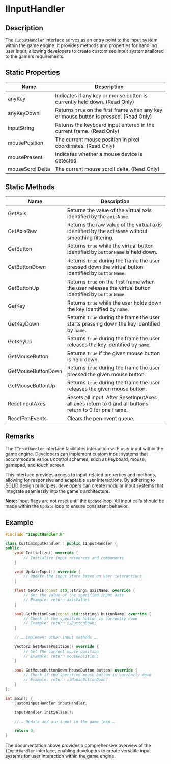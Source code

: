 # IInputHandler

## Description

The `IInputHandler` interface serves as an entry point to the input system within the game engine. It provides methods and properties for handling user input, allowing developers to create customized input systems tailored to the game's requirements.

## Static Properties

| **Name**                 | **Description**                                                                                                          |
| ------------------------ | ------------------------------------------------------------------------------------------------------------------------ |
| anyKey                   | Indicates if any key or mouse button is currently held down. (Read Only)                                                 |
| anyKeyDown               | Returns `true` on the first frame when any key or mouse button is pressed. (Read Only)                                   |
| inputString              | Returns the keyboard input entered in the current frame. (Read Only)                                                     |
| mousePosition            | The current mouse position in pixel coordinates. (Read Only)                                                             |
| mousePresent             | Indicates whether a mouse device is detected.                                                                            |
| mouseScrollDelta         | The current mouse scroll delta. (Read Only)                                                                              |

## Static Methods

| **Name**           | **Description**                                                                                         |
| ------------------ | ------------------------------------------------------------------------------------------------------- |
| GetAxis            | Returns the value of the virtual axis identified by the `axisName`.                                     |
| GetAxisRaw         | Returns the raw value of the virtual axis identified by the `axisName` without smoothing filtering.     |
| GetButton          | Returns `true` while the virtual button identified by `buttonName` is held down.                        |
| GetButtonDown      | Returns `true` during the frame the user pressed down the virtual button identified by `buttonName`.    |
| GetButtonUp        | Returns `true` on the first frame when the user releases the virtual button identified by `buttonName`. |
| GetKey             | Returns `true` while the user holds down the key identified by `name`.                                  |
| GetKeyDown         | Returns `true` during the frame the user starts pressing down the key identified by `name`.             |
| GetKeyUp           | Returns `true` during the frame the user releases the key identified by `name`.                         |
| GetMouseButton     | Returns `true` if the given mouse button is held down.                                                  |
| GetMouseButtonDown | Returns `true` during the frame the user pressed the given mouse button.                                |
| GetMouseButtonUp   | Returns `true` during the frame the user releases the given mouse button.                               |
| ResetInputAxes     | Resets all input. After ResetInputAxes all axes return to 0 and all buttons return to 0 for one frame.  |
| ResetPenEvents     | Clears the pen event queue.                                                                             |

## Remarks

The `IInputHandler` interface facilitates interaction with user input within the game engine. Developers can implement custom input systems that accommodate various control schemes, such as keyboard, mouse, gamepad, and touch screen.

This interface provides access to input-related properties and methods, allowing for responsive and adaptable user interactions. By adhering to SOLID design principles, developers can create modular input systems that integrate seamlessly into the game's architecture.

**Note:** Input flags are not reset until the `Update` loop. All input calls should be made within the `Update` loop to ensure consistent behavior.

## Example

```cpp
#include "IInputHandler.h"

class CustomInputHandler : public IInputHandler {
public:
    void Initialize() override {
        // Initialize input resources and components
    }

    void UpdateInput() override {
        // Update the input state based on user interactions
    }

    float GetAxis(const std::string& axisName) override {
        // Get the value of the specified input axis
        // Example: return axisValue;
    }

    bool GetButtonDown(const std::string& buttonName) override {
        // Check if the specified button is currently down
        // Example: return isButtonDown;
    }

    // … Implement other input methods …

    Vector2 GetMousePosition() override {
        // Get the current mouse position
        // Example: return mousePosition;
    }

    bool GetMouseButtonDown(MouseButton button) override {
        // Check if the specified mouse button is currently down
        // Example: return isMouseButtonDown;
    }
};

int main() {
    CustomInputHandler inputHandler;

    inputHandler.Initialize();

    // … Update and use input in the game loop …

    return 0;
}
```

The documentation above provides a comprehensive overview of the `IInputHandler` interface, enabling developers to create versatile input systems for user interaction within the game engine.
